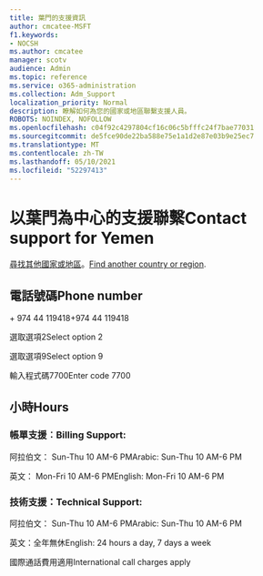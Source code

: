 ```yaml
---
title: 葉門的支援資訊
author: cmcatee-MSFT
f1.keywords:
- NOCSH
ms.author: cmcatee
manager: scotv
audience: Admin
ms.topic: reference
ms.service: o365-administration
ms.collection: Adm_Support
localization_priority: Normal
description: 瞭解如何為您的國家或地區聯繫支援人員。
ROBOTS: NOINDEX, NOFOLLOW
ms.openlocfilehash: c04f92c4297804cf16c06c5bfffc24f7bae77031
ms.sourcegitcommit: de5fce90de22ba588e75e1a1d2e87e03b9e25ec7
ms.translationtype: MT
ms.contentlocale: zh-TW
ms.lasthandoff: 05/10/2021
ms.locfileid: "52297413"
---
```

# <a name="contact-support-for-yemen"></a><span data-ttu-id="9fddc-103">以葉門為中心的支援聯繫</span><span class="sxs-lookup"><span data-stu-id="9fddc-103">Contact support for Yemen</span></span>

<span data-ttu-id="9fddc-104">[尋找其他國家或地區](../../business-video/get-help-support.md)。</span><span class="sxs-lookup"><span data-stu-id="9fddc-104">[Find another country or region](../../business-video/get-help-support.md).</span></span>

## <a name="phone-number"></a><span data-ttu-id="9fddc-105">電話號碼</span><span class="sxs-lookup"><span data-stu-id="9fddc-105">Phone number</span></span>
<span data-ttu-id="9fddc-106">+ 974 44 119418</span><span class="sxs-lookup"><span data-stu-id="9fddc-106">+974 44 119418</span></span>

<span data-ttu-id="9fddc-107">選取選項2</span><span class="sxs-lookup"><span data-stu-id="9fddc-107">Select option 2</span></span>

<span data-ttu-id="9fddc-108">選取選項9</span><span class="sxs-lookup"><span data-stu-id="9fddc-108">Select option 9</span></span>

<span data-ttu-id="9fddc-109">輸入程式碼7700</span><span class="sxs-lookup"><span data-stu-id="9fddc-109">Enter code 7700</span></span>

## <a name="hours"></a><span data-ttu-id="9fddc-110">小時</span><span class="sxs-lookup"><span data-stu-id="9fddc-110">Hours</span></span>
### <a name="billing-support"></a><span data-ttu-id="9fddc-111">帳單支援︰</span><span class="sxs-lookup"><span data-stu-id="9fddc-111">Billing Support:</span></span>

<span data-ttu-id="9fddc-112">阿拉伯文： Sun-Thu 10 AM-6 PM</span><span class="sxs-lookup"><span data-stu-id="9fddc-112">Arabic: Sun-Thu 10 AM-6 PM</span></span>

<span data-ttu-id="9fddc-113">英文： Mon-Fri 10 AM-6 PM</span><span class="sxs-lookup"><span data-stu-id="9fddc-113">English: Mon-Fri 10 AM-6 PM</span></span>

### <a name="technical-support"></a><span data-ttu-id="9fddc-114">技術支援：</span><span class="sxs-lookup"><span data-stu-id="9fddc-114">Technical Support:</span></span>

<span data-ttu-id="9fddc-115">阿拉伯文： Sun-Thu 10 AM-6 PM</span><span class="sxs-lookup"><span data-stu-id="9fddc-115">Arabic: Sun-Thu 10 AM-6 PM</span></span>

<span data-ttu-id="9fddc-116">英文：全年無休</span><span class="sxs-lookup"><span data-stu-id="9fddc-116">English: 24 hours a day, 7 days a week</span></span>

<span data-ttu-id="9fddc-117">國際通話費用適用</span><span class="sxs-lookup"><span data-stu-id="9fddc-117">International call charges apply</span></span>
